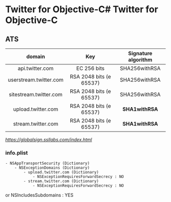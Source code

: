 # Twitter for Objective-C# Twitter for Objective-C

## ATS

|domain|Key|Signature algorithm|
|:---:|:---:|:---:|
|api.twitter.com|EC 256 bits|SHA256withRSA|
|userstream.twitter.com|RSA 2048 bits (e 65537)|SHA256withRSA|
|sitestream.twitter.com|RSA 2048 bits (e 65537)|SHA256withRSA|
|upload.twitter.com|RSA 2048 bits (e 65537)|**SHA1withRSA**|
|stream.twitter.com|RSA 2048 bits (e 65537)|**SHA1withRSA**|
*https://globalsign.ssllabs.com/index.html*

### info.plist
```
- NSAppTransportSecurity (Dictionary)
	- NSExceptionDomains (Dictionary)
		- upload.twitter.com (Dictionary)
			- NSExceptionRequiresForwardSecrecy : NO
		- stream.twitter.com (Dictionary)
			- NSExceptionRequiresForwardSecrecy : NO
```
or NSIncludesSubdomains : YES
